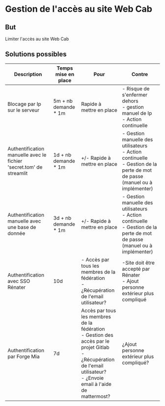 # Gestion de l'accès au site Web Cab

## But
Limiter l'accès au site Web Cab 

## Solutions possibles

| Description | Temps mise en place | Pour | Contre |
| ---      | ---      | ---      | --- |
| Blocage par Ip sur le serveur   | 5m + nb demande * 1m   | Rapide à mettre en place  |- Risque de s'enfermer dehors<br>- gestion manuel de Ip<br>- Action continuelle  |
| Authentification manuelle avec le fichier 'secret.tom' de streamlit   | 1d + nb demande * 1m   | +/- Rapide à mettre en place | - Gestion manuelle des utilisateurs <br>- Action continuelle<br>- Gestion de la perte de mot de passe (manuel ou à implémenter)|
| Authentification manuelle avec une base de donnée   | 3d + nb demande * 1m   | +/- Rapide à mettre en place | - Gestion manuelle des utilisateurs <br>- Action continuelle<br>- Gestion de la perte de mot de passe (manuel ou à implémenter)|
| Authentification avec SSO Rénater  | 10d | - Accès par tous les membres de la fédération<br>- ¿Récupération de l'email utilisateur?  | -Site doit être accepté par Rénater<br>- Ajout personne extérieur plus compliqué |
| Authentification par Forge Mia | 7d |Accès par tous les membres de la fédération<br>- Gestion des accès par le projet Gitlab<br>- ¿Récupération de l'email utilisateur?<br>- ¿Envoie email à l'aide de mattermost?|¿Ajout personne extérieur plus compliqué?|

